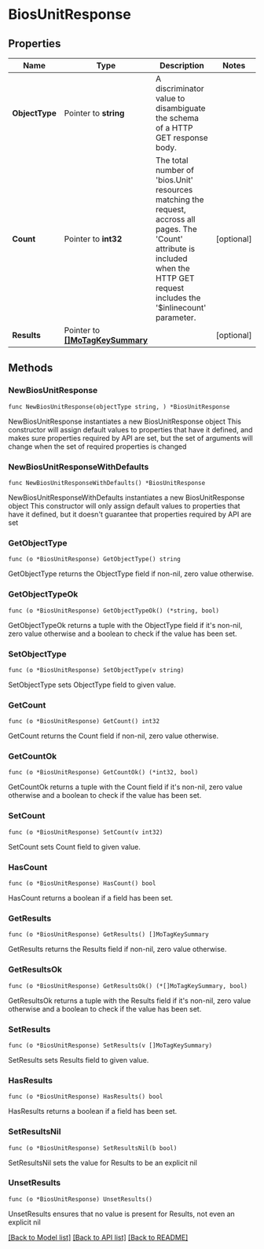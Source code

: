 # BiosUnitResponse

## Properties

Name | Type | Description | Notes
------------ | ------------- | ------------- | -------------
**ObjectType** | Pointer to **string** | A discriminator value to disambiguate the schema of a HTTP GET response body. | 
**Count** | Pointer to **int32** | The total number of &#39;bios.Unit&#39; resources matching the request, accross all pages. The &#39;Count&#39; attribute is included when the HTTP GET request includes the &#39;$inlinecount&#39; parameter. | [optional] 
**Results** | Pointer to [**[]MoTagKeySummary**](MoTagKeySummary.md) |  | [optional] 

## Methods

### NewBiosUnitResponse

`func NewBiosUnitResponse(objectType string, ) *BiosUnitResponse`

NewBiosUnitResponse instantiates a new BiosUnitResponse object
This constructor will assign default values to properties that have it defined,
and makes sure properties required by API are set, but the set of arguments
will change when the set of required properties is changed

### NewBiosUnitResponseWithDefaults

`func NewBiosUnitResponseWithDefaults() *BiosUnitResponse`

NewBiosUnitResponseWithDefaults instantiates a new BiosUnitResponse object
This constructor will only assign default values to properties that have it defined,
but it doesn't guarantee that properties required by API are set

### GetObjectType

`func (o *BiosUnitResponse) GetObjectType() string`

GetObjectType returns the ObjectType field if non-nil, zero value otherwise.

### GetObjectTypeOk

`func (o *BiosUnitResponse) GetObjectTypeOk() (*string, bool)`

GetObjectTypeOk returns a tuple with the ObjectType field if it's non-nil, zero value otherwise
and a boolean to check if the value has been set.

### SetObjectType

`func (o *BiosUnitResponse) SetObjectType(v string)`

SetObjectType sets ObjectType field to given value.


### GetCount

`func (o *BiosUnitResponse) GetCount() int32`

GetCount returns the Count field if non-nil, zero value otherwise.

### GetCountOk

`func (o *BiosUnitResponse) GetCountOk() (*int32, bool)`

GetCountOk returns a tuple with the Count field if it's non-nil, zero value otherwise
and a boolean to check if the value has been set.

### SetCount

`func (o *BiosUnitResponse) SetCount(v int32)`

SetCount sets Count field to given value.

### HasCount

`func (o *BiosUnitResponse) HasCount() bool`

HasCount returns a boolean if a field has been set.

### GetResults

`func (o *BiosUnitResponse) GetResults() []MoTagKeySummary`

GetResults returns the Results field if non-nil, zero value otherwise.

### GetResultsOk

`func (o *BiosUnitResponse) GetResultsOk() (*[]MoTagKeySummary, bool)`

GetResultsOk returns a tuple with the Results field if it's non-nil, zero value otherwise
and a boolean to check if the value has been set.

### SetResults

`func (o *BiosUnitResponse) SetResults(v []MoTagKeySummary)`

SetResults sets Results field to given value.

### HasResults

`func (o *BiosUnitResponse) HasResults() bool`

HasResults returns a boolean if a field has been set.

### SetResultsNil

`func (o *BiosUnitResponse) SetResultsNil(b bool)`

 SetResultsNil sets the value for Results to be an explicit nil

### UnsetResults
`func (o *BiosUnitResponse) UnsetResults()`

UnsetResults ensures that no value is present for Results, not even an explicit nil

[[Back to Model list]](../README.md#documentation-for-models) [[Back to API list]](../README.md#documentation-for-api-endpoints) [[Back to README]](../README.md)


